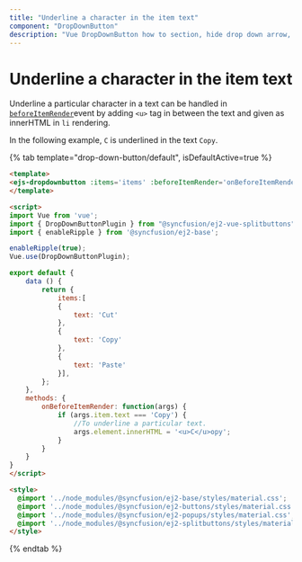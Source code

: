 ```yaml
---
title: "Underline a character in the item text"
component: "DropDownButton"
description: "Vue DropDownButton how to section, hide drop down arrow, group popup items using list view component, dialog open on popup item click."
---
```


# Underline a character in the item text

Underline a particular character in a text can be handled in
[`beforeItemRender`](../../api/drop-down-button#beforeitemrender)event by adding `<u>` tag in between the text and given
as innerHTML in `li` rendering.

In the following example, `C` is underlined in the text `Copy`.

{% tab template="drop-down-button/default", isDefaultActive=true %}

```html
<template>
<ejs-dropdownbutton :items='items' :beforeItemRender='onBeforeItemRender'>Clipboard</ejs-dropdownbutton>
</template>

<script>
import Vue from 'vue';
import { DropDownButtonPlugin } from "@syncfusion/ej2-vue-splitbuttons";
import { enableRipple } from '@syncfusion/ej2-base';

enableRipple(true);
Vue.use(DropDownButtonPlugin);

export default {
    data () {
        return {
            items:[
            {
                text: 'Cut'
            },
            {
                text: 'Copy'
            },
            {
                text: 'Paste'
            }],
        };
    },
    methods: {
        onBeforeItemRender: function(args) {
            if (args.item.text === 'Copy') {
                //To underline a particular text.
                args.element.innerHTML = '<u>C</u>opy';
            }
        }
    }
}
</script>

<style>
  @import '../node_modules/@syncfusion/ej2-base/styles/material.css';
  @import '../node_modules/@syncfusion/ej2-buttons/styles/material.css';
  @import '../node_modules/@syncfusion/ej2-popups/styles/material.css';
  @import '../node_modules/@syncfusion/ej2-splitbuttons/styles/material.css';
</style>
```

{% endtab %}